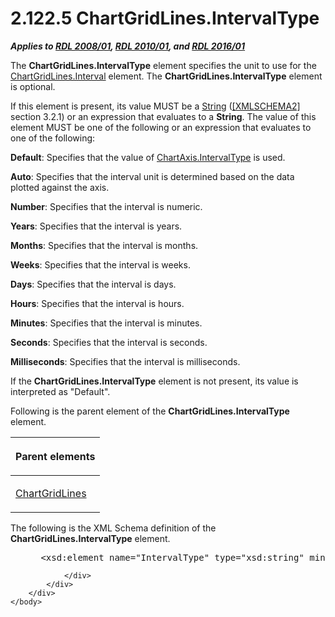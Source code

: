 <html dir="LTR" xmlns:mshelp="http://msdn.microsoft.com/mshelp" xmlns:ddue="http://ddue.schemas.microsoft.com/authoring/2003/5" xmlns:xlink="http://www.w3.org/1999/xlink" xmlns:tool="http://www.microsoft.com/tooltip">
    <head>
        <meta http-equiv="Content-Type" content="text/html; CHARSET=utf-8"></meta>
        <meta name="save" content="history"></meta>
        <title>2.122.5 ChartGridLines.IntervalType</title>
        <xml>
            <mshelp:toctitle title="2.122.5 ChartGridLines.IntervalType"></mshelp:toctitle>
            <mshelp:rltitle title="[MS-RDL]: ChartGridLines.IntervalType"></mshelp:rltitle>
            <mshelp:keyword index="A" term="0a103290-6a3a-4304-ac9d-8bfcd001a210"></mshelp:keyword>
            <mshelp:attr name="DCSext.ContentType" value="open specification"></mshelp:attr>
            <mshelp:attr name="AssetID" value="0a103290-6a3a-4304-ac9d-8bfcd001a210"></mshelp:attr>
            <mshelp:attr name="TopicType" value="kbRef"></mshelp:attr>
            <mshelp:attr name="DCSext.Title" value="[MS-RDL]: ChartGridLines.IntervalType" />
        </xml>
    </head>
    <body>
        <div id="header">
            <h1 class="heading">2.122.5 ChartGridLines.IntervalType</h1>
        </div>
        <div id="mainSection">
            <div id="mainBody">
                <div id="allHistory" class="saveHistory"></div>
                <div id="sectionSection0" class="section" name="collapseableSection">
                    

<p><b><i>Applies to </i></b><a href="1e855f94-4617-47e4-b89e-0856c6cb420f.htm"><b><i>RDL 2008/01</i></b></a><b><i>,
</i></b><a href="3428e690-a348-4ec7-8a6a-8efb42d2cdee.htm"><b><i>RDL 2010/01</i></b></a><b><i>,
and </i></b><a href="52ce3983-2bfc-4e72-9359-42aaf5fe4509.htm"><b><i>RDL 2016/01</i></b></a></p>

<p>The <b>ChartGridLines.IntervalType</b> element specifies the
unit to use for the <a href="a443a9d4-35f0-43b1-a950-9c69f3c8b014.htm">ChartGridLines.Interval</a>
element. The <b>ChartGridLines.IntervalType</b> element is optional. </p>

<p>If this element is present, its value MUST be a <a href="1ed81ef3-a683-45e3-aaad-bd2bbe71bc3d.htm">String</a> (<a href="https://go.microsoft.com/fwlink/?LinkId=90610">[XMLSCHEMA2]</a> section
3.2.1) or an expression that evaluates to a <b>String</b>. The value of this
element MUST be one of the following or an expression that evaluates to one of
the following:</p>

<p><b>Default</b>: Specifies that the value of <a href="e275e073-3343-4909-9c2c-7126079be718.htm">ChartAxis.IntervalType</a> is
used.</p>

<p><b>Auto</b>: Specifies that the interval unit is
determined based on the data plotted against the axis.</p>

<p><b>Number</b>: Specifies that the interval is
numeric.</p>

<p><b>Years</b>: Specifies that the interval is years.</p>

<p><b>Months</b>: Specifies that the interval is months.</p>

<p><b>Weeks</b>: Specifies that the interval is weeks.</p>

<p><b>Days</b>: Specifies that the interval is days.</p>

<p><b>Hours</b>: Specifies that the interval is hours.</p>

<p><b>Minutes</b>: Specifies that the interval is
minutes.</p>

<p><b>Seconds</b>: Specifies that the interval is
seconds.</p>

<p><b>Milliseconds</b>: Specifies that the interval is
milliseconds.</p>

<p>If the <b>ChartGridLines.IntervalType</b> element is not
present, its value is interpreted as &quot;Default&quot;.</p>

<p>Following is the parent element of the <b>ChartGridLines.IntervalType</b>
element.</p>

<table>
 <thead>
  <tr>
   <th>
   <p>Parent elements </p>
   </th>
  </tr>
 </thead>
 <tr>
  <td>
  <p><a href="74c00dc9-5fa1-49e1-85e7-d294f7c9616e.htm">ChartGridLines</a></p>
  </td>
 </tr>
</table>

<p>The following is the XML Schema definition of the <b>ChartGridLines.IntervalType</b>
element.</p>

<dl>
<dd>
<div><pre> &lt;xsd:element name=&quot;IntervalType&quot; type=&quot;xsd:string&quot; minOccurs=&quot;0&quot; /&gt;
</pre></div>
</dd></dl>


                </div>
            </div>
        </div>
    </body>
</html>
